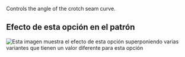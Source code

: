 Controls the angle of the crotch seam curve.

## Efecto de esta opción en el patrón

![Esta imagen muestra el efecto de esta opción superponiendo varias variantes que tienen un valor diferente para esta opción](charlie_crotchseamcurveangle_sample.svg "Efecto de esta opción en el patrón")
